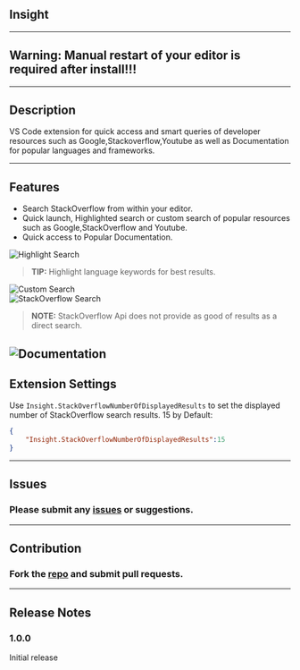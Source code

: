 ## **Insight**

------------------------------------------------------------------------------------------------

## **Warning:** Manual restart of your editor is required after install!!!

------------------------------------------------------------------------------------------------
## Description

VS Code extension for quick access and smart queries of developer resources such as Google,Stackoverflow,Youtube as well as Documentation for popular languages and frameworks.

------------------------------------------------------------------------------------------------

## Features
* Search StackOverflow from within your editor.
* Quick launch, Highlighted search or custom search of popular resources such as Google,StackOverflow and Youtube.
* Quick access to Popular Documentation.  

![Highlight Search](https://github.com/TylerMcGinn/Insight/blob/master/Media/highlightSearch.gif?raw=true)

> **TIP:** Highlight language keywords for best results.

![Custom Search](https://github.com/TylerMcGinn/Insight/blob/master/Media/customSearch.gif?raw=true)
<br/>
![StackOverflow Search](https://github.com/TylerMcGinn/Insight/blob/master/Media/stackOverflowSearch.gif?raw=true)

> **NOTE:** StackOverflow Api does not provide as good of results as a direct search.

![Documentation](https://github.com/TylerMcGinn/Insight/blob/master/Media/documentation.gif?raw=true)
------------------------------------------------------------------------------------------------

## Extension Settings
Use `Insight.StackOverflowNumberOfDisplayedResults` to set the displayed number of StackOverflow search results. 15 by Default:
```json
{
    "Insight.StackOverflowNumberOfDisplayedResults":15
}
```

------------------------------------------------------------------------------------------------

## Issues
### Please submit any [issues](https://github.com/TylerMcGinn/Insight/issues) or suggestions. 

------------------------------------------------------------------------------------------------

## Contribution
### Fork the [repo](https://github.com/TylerMcGinn/Insight) and submit pull requests.

------------------------------------------------------------------------------------------------

## Release Notes
### 1.0.0
Initial release


